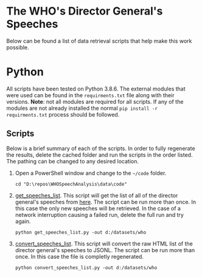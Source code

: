 # The WHO's Director General's Speeches

Below can be found a list of data retrieval scripts that help make this work possible.
# Python

All scripts have been tested on Python 3.8.6.
The external modules that were used can be found in the `requirments.txt` file along with their versions.
**Note**: not all modules are required for all scripts.
If any of the modules are not already installed the normal `pip install -r requirments.txt` process should be followed.

## Scripts

Below is a brief summary of each of the scripts.
In order to fully regenerate the results, delete the cached folder and run the scripts in the order listed.
The pathing can be changed to any desired location.

1. Open a PowerShell window and change to the `~/code` folder.
   ```{ps1}
   cd "D:\repos\WHOSpeechAnalysis\data\code"
   ```
2. [get_speeches_list](./code/get_speeches_list.py).
   This script will get the list of all of the director general's speeches from [here](https://www.who.int/director-general/speeches).
   The script can be run more than once.
   In this case the only new speeches will be retrieved.
   In the case of a network interruption causing a failed run, delete the full run and try again.
   ```{ps1}
   python get_speeches_list.py -out d:/datasets/who
   ```
3. [convert_speeches_list](./code/convert_speeches_list.py).
   This script will convert the raw HTML list of the director general's speeches to JSONL.
   The script can be run more than once.
   In this case the file is completly regenerated.
   ```{ps1}
   python convert_speeches_list.py -out d:/datasets/who
   ```
